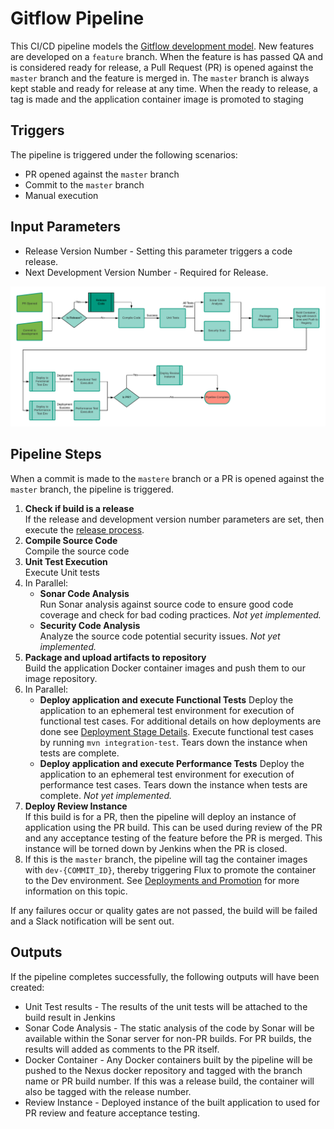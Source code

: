 

# Gitflow Pipeline
This CI/CD pipeline models the [Gitflow development model](https://datasift.github.io/gitflow/IntroducingGitFlow.html). New features  are developed on a `feature` branch. When the feature is has passed QA and is considered ready for release, a Pull Request (PR) is opened against the `master` branch and the feature is merged in. The `master` branch is always kept stable and ready for release at any time. When the ready to release, a tag is made and the application container image is promoted to staging

## Triggers
The pipeline is triggered under the following scenarios:
* PR opened against the `master` branch
* Commit to the `master` branch
* Manual execution

## Input Parameters
* Release Version Number - Setting this parameter triggers a code release.
* Next Development Version Number - Required for Release.


![Pipeline Image](img/gitflow-pipeline.png "Gitflow Pipeline")

## Pipeline Steps
When a commit is made to the `mastere` branch or a  PR is opened against the `master` branch, the pipeline is triggered.
1. **Check if build is a release**</br>
If the release and development version number parameters are set, then execute the [release process](release.md).
1. **Compile Source Code**</br>
Compile the source code
1. **Unit Test Execution**</br>
Execute Unit tests
1. In Parallel:
    * **Sonar Code Analysis**</br>
    Run Sonar analysis against source code to ensure good code coverage and check for bad coding practices.
    _Not yet implemented._ 
    * **Security Code Analysis**</br>
    Analyze the source code potential security issues. _Not yet implemented._
1. **Package and upload artifacts to repository**</br>
Build the application Docker container images and push them to our image repository.
1. In Parallel:
    * **Deploy application and execute Functional Tests**
    Deploy the application to an ephemeral test environment for execution of functional test cases. For additional details on how deployments are done see [Deployment Stage Details](../common/deployment.md). Execute functional test cases by running `mvn integration-test`. Tears down the instance when tests are complete.
    * **Deploy application and execute Performance Tests**
    Deploy the application to an ephemeral test environment for execution of performance test cases. Tears down the instance when tests are complete. _Not yet implemented._
1. **Deploy Review Instance**</br>
If this build is for a PR, then the pipeline will deploy an instance of application using the PR build. This can be used during review of the PR and any acceptance testing of the feature before the PR is merged. This instance will be torned down by Jenkins when the PR is closed.
1. If this is the `master` branch, the pipeline will tag the container images with `dev-{COMMIT_ID}`, thereby triggering Flux to promote the container to the Dev environment. See [Deployments and Promotion](../deployment-config) for more information on this topic.

If any failures occur or quality gates are not passed, the build will be failed and a Slack notification will be sent out.

## Outputs
If the pipeline completes successfully, the following outputs will have been created:
* Unit Test results - The results of the unit tests will be attached to the build result in Jenkins
* Sonar Code Analysis - The static analysis of the code by Sonar will be available within the Sonar server for non-PR builds. For PR builds, the results will added as comments to the PR itself.
* Docker Container - Any Docker containers built by the pipeline will be pushed to the Nexus docker repository and tagged with the branch name or PR build number. If this was a release build, the container will also be tagged with the release number.
* Review Instance - Deployed instance of the built application to used for PR review and feature acceptance testing.